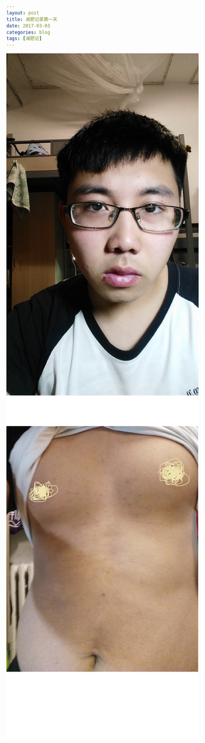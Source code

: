 ```yaml
---
layout: post
title: 减肥记录第一天
date: 2017-03-03
categories: blog
tags: [减肥记]
---
```


![](/img/loseweight/firstday2.jpg)
![](/img/loseweight/firstday1.jpg)